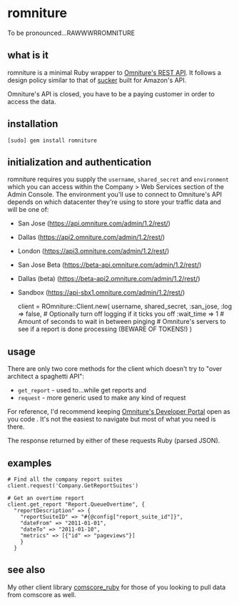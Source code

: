 # romniture
To be pronounced...RAWWWRROMNITURE

## what is it
romniture is a minimal Ruby wrapper to [Omniture's REST API](http://developer.omniture.com).  It follows a design policy similar to that of [sucker](https://rubygems.org/gems/sucker) built for Amazon's API.

Omniture's API is closed, you have to be a paying customer in order to access the data.

## installation
    [sudo] gem install romniture

## initialization and authentication
romniture requires you supply the `username`, `shared_secret` and `environment` which you can access within the Company > Web Services section of the Admin Console.  The environment you'll use to connect to Omniture's API depends on which datacenter they're using to store your traffic data and will be one of:
 * San Jose (https://api.omniture.com/admin/1.2/rest/)
 * Dallas (https://api2.omniture.com/admin/1.2/rest/)
 * London (https://api3.omniture.com/admin/1.2/rest/)
 * San Jose Beta (https://beta-api.omniture.com/admin/1.2/rest/)
 * Dallas (beta) (https://beta-api2.omniture.com/admin/1.2/rest/)
 * Sandbox (https://api-sbx1.omniture.com/admin/1.2/rest/)

    client = ROmniture::Client.new(
      username, 
      shared_secret, 
      :san_jose, 
      :log => false,    # Optionally turn off logging if it ticks you off
      :wait_time => 1   # Amount of seconds to wait in between pinging 
                        # Omniture's servers to see if a report is done processing (BEWARE OF TOKENS!)
      )
    
## usage
There are only two core methods for the client which doesn't try to "over architect a spaghetti API":
 * `get_report` - used to...while get reports and
 * `request` - more generic used to make any kind of request

For reference, I'd recommend keeping [Omniture's Developer Portal](http://developer.omniture.com) open as you code .  It's not the easiest to navigate but most of what you need is there.

The response returned by either of these requests Ruby (parsed JSON).

## examples
    # Find all the company report suites
    client.request('Company.GetReportSuites')
    
    # Get an overtime report
    client.get_report "Report.QueueOvertime", {
      "reportDescription" => {
        "reportSuiteID" => "#{@config["report_suite_id"]}",
        "dateFrom" => "2011-01-01",
        "dateTo" => "2011-01-10",
        "metrics" => [{"id" => "pageviews"}]
        }
      }

## see also
My other client library [comscore_ruby](https://github.com/msukmanowsky/comscore_ruby) for those of you looking to pull data from comscore as well.